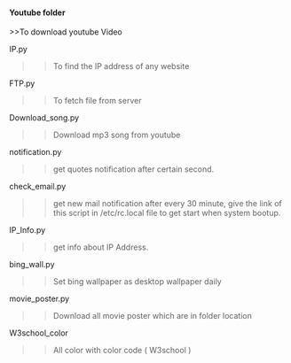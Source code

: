 <h4> Youtube folder </h4>
>>To download youtube Video

IP.py
>> To find the IP address of any website

FTP.py
>> To fetch file from server

Download_song.py
>>Download mp3 song from youtube

notification.py
>> get quotes notification after certain second.

check_email.py
>> get new mail notification after every 30 minute, give the link of this script in /etc/rc.local file to get start when system bootup.

IP_Info.py
>> get info about IP Address.

bing_wall.py
>> Set bing wallpaper as desktop wallpaper daily

movie_poster.py
>> Download all movie poster which are in folder location

W3school_color
>> All color with color code ( W3school )

